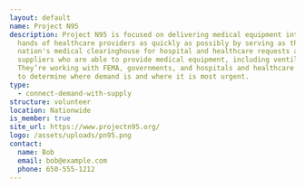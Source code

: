 ```yaml
---
layout: default
name: Project N95
description: Project N95 is focused on delivering medical equipment into the
  hands of healthcare providers as quickly as possibly by serving as the
  nation's medical clearinghouse for hospital and healthcare requests and
  suppliers who are able to provide medical equipment, including ventilators.
  They’re working with FEMA, governments, and hospitals and healthcare networks
  to determine where demand is and where it is most urgent.
type:
  - connect-demand-with-supply
structure: volunteer
location: Nationwide
is_member: true
site_url: https://www.projectn95.org/
logo: /assets/uploads/pn95.png
contact:
  name: Bob
  email: bob@example.com
  phone: 650-555-1212
---
```

